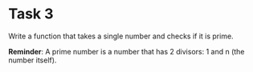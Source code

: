 # Task 3

Write a function that takes a single number and checks if it is prime.

**Reminder**: A prime number is a number that has 2 divisors: 1 and n (the number
itself).
